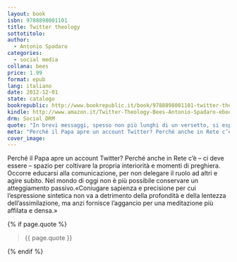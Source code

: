```yaml
---
layout: book
isbn: 9788898001101
title: Twitter theology
sottotitolo:
author: 
  - Antonio Spadaro
categories: 
  - social media
collana: bees
price: 1.99
format: epub
lang: italiano
date: 2012-12-01
state: catalogo 
bookrepublic: http://www.bookrepublic.it/book/9788898001101-twitter-theology/
kindle: http://www.amazon.it/Twitter-Theology-Bees-Antonio-Spadaro-ebook/dp/B00AGEEPSI/
drm: Social DRM
quote: "In brevi messaggi, spesso non più lunghi di un versetto, si esprimono pensieri profondi (Benedetto XVI)"
meta: "Perché il Papa apre un account Twitter? Perché anche in Rete c’è – ci deve essere – spazio per coltivare la propria interiorità e momenti di preghiera."
cover_image:
---
```

Perché il Papa apre un account Twitter? Perché anche in Rete c’è – ci deve essere – spazio per coltivare la propria interiorità e momenti di preghiera. Occorre educarsi alla comunicazione, per non delegare il ruolo ad altri e agire subito. Nel mondo di oggi non è più possibile conservare un atteggiamento passivo.«Coniugare sapienza e precisione per cui l’espressione sintetica non va a detrimento della profondità e della lentezza dell’assimilazione, ma anzi fornisce l’aggancio per una meditazione più affilata e densa.»

{% if page.quote %}
<blockquote>
    {{ page.quote }}
</blockquote>
{% endif %}